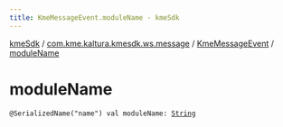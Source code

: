 ```yaml
---
title: KmeMessageEvent.moduleName - kmeSdk
---
```


[kmeSdk](../../index.html) / [com.kme.kaltura.kmesdk.ws.message](../index.html) / [KmeMessageEvent](index.html) / [moduleName](./module-name.html)

# moduleName

`@SerializedName("name") val moduleName: `[`String`](https://kotlinlang.org/api/latest/jvm/stdlib/kotlin/-string/index.html)